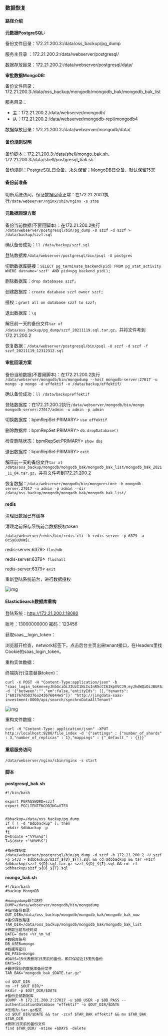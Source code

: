 ### 数据恢复



#### 路径介绍

**元数据PostgreSQL:**

备份文件目录：172.21.200.3:/data/oss_backup/pg_dump

服务主目录 ：172.21.200.2:/data/webserver/postgresql/

数据存放目录：172.21.200.2:/data/webserver/postgresql/data/



**审批数据MongoDB:**

备份文件目录：172.21.200.3:/data/oss_backup/mongodb/mongodb_bak/mongodb_bak_list

服务目录：

- 主：172.21.200.2:/data/webserver/mongodb/
- 从：172.21.200.2:/data/webserver/mongodb-repl/mongodb4

数据存放目录：172.21.200.2:/data/webserver/mongodb/data/

 

#### 备份规则说明

备份脚本：172.21.200.3:/data/shell/mongo_bak.sh、172.21.200.3:/data/shell/postgresql_bak.sh

备份规则：PostgreSQL日全备、永久保留；MongoDB日全备、默认保留15天



#### 备份前准备

切断系统访问，保证数据回滚正常：在172.21.200.1执行`/data/webserver/nginx/sbin/nginx -s stop`



#### 元数据回滚方案

备份当前数据(不要用脚本)：在172.21.200.2执行 `/data/webserver/postgresql/bin/pg_dump -U szzf -d szzf > /data/backup/szzf.sql `

确认备份成功：`ll /data/backup/szzf.sql`

登陆数据库`/data/webserver/postgresql/bin/psql -U postgres`

切断数据库链接：`SELECT pg_terminate_backend(pid) FROM pg_stat_activity WHERE datname='szzf' AND pid<>pg_backend_pid();`

删除数据库：`drop databases szzf;`

创建数据库：`create database szzf owner szzf;`

授权：`grant all on database szzf to szzf;`

退出数据库：`\q`

解压前一天的备份文件`tar xf /data/oss_backup/pg_dump/szzf_20211119.sql.tar.gz`，并将文件考到172.21.200.2

恢复数据：`/data/webserver/postgresql/bin/psql -U szzf -d szzf -f szzf_20211119_12312312.sql`



#### 审批回滚方案

备份当前数据(不要用脚本)：在172.21.200.2执行  `/data/webserver/mongodb/bin/mongodump --host mongodb-server:27017 -u mongo -p mongo -d effektif -o /data/backup/effektif/`

确认备份成功：`ll /data/backup/effektif`

登陆数据库：在172.21.200.2执行`/data/webserver/mongodb/bin/mongo  mongodb-server:27017/admin -u admin -p admin`

切换数据库：bpmRepSet:PRIMARY> `use effektif`

删除数据库：bpmRepSet:PRIMARY> `db.dropDatabase()`

检查删除状态：bpmRepSet:PRIMARY> `show dbs`

退出数据库：bpmRepSet:PRIMARY> `exit`

解压前一天的备份文件`tar xf /data/oss_backup/mongodb/mongodb_bak/mongodb_bak_list/mongodb_bak_2021_11_04.tar.gz`，并将文件考到172.21.200.2

恢复数据：`/data/webserver/mongodb/bin/mongorestore -h mongodb-server:27017 -u admin -p admin --dir /data/oss_backup/mongodb/mongodb_bak/mongodb_bak_list/`



#### redis

清理旧数据已有缓存

清理之前保存系统前台数据授权token

`/data/webserver/redis/bin/redis-cli -h redis-server -p 6379 -a OcSy6uD0W]C.`

redis-server:6379> `flushdb`

redis-server:6379>` flushall`

redis-server:6379> `exit`

 

重新登陆系统前台，进行数据授权

![img](.\token.jpg) 

 



#### ElasticSearch数据库重构

登陆系统：http://172.21.200.1:18080

账号：13000000000  密码：123456

获取saas__login_token：

浏览器开检查，network标签下，点击后台主页出来tenant接口，在Headers里找Cookie的saas_login_token。

重构实体数据：

终端执行(注意替换token)：

```
curl -X POST -H "Content-Type:application/json" -b "saas_login_token=eyJhbGciOiJIUzI1NiIsInR5cCI6IkpXVCJ9.eyJhdWQiOiJBUFAiLCJ1c2VyX2lkIjoiNjAxNzY3ZGIwMzc2YTI0MzY3NjA0NGU1OjYwMTc2ODdhMDM3NmEyNDM2NzYwNDg3MToxMzAwMDAwMDAwMCIsImlzcyI6IkppbmdkYXRhIiwiZXhwIjoxNjM4NTIzNTg1LCJpYXQiOjE2Mzc2NTk1ODV9.hLINoQhF4OWa5GuMZBZWrGaBiN2eLmLC3TOtx2B_LLA" -d '{"between":"","em":false,"entityIds": [],"tenants": ["601767db0376a243676044e5"]}' "http://jingdata-saas-investment:8000/api/search/synchroDataAllTenant"
```



![img](.\elastic.jpg) 

 

重构文件数据：

```
curl -H "Content-Type: application/json" -XPUT http://localhost:9200/file_index -d '{"settings" : {"number_of_shards" : 3,"number_of_replicas" : 1},"mappings" : {"_default_" : {}}}'
```



#### 重启服务访问

```
/data/webserver/nginx/sbin/nginx -s start
```



#### 脚本

**postgresql_bak.sh**

```
#!/bin/bash

export PGPASSWORD=szzf
export PGCLIENTENCODING=UTF8


dbbackup=/data/oss_backup/pg_dump
if [ ! -d "$dbbackup" ]; then
 mkdir $dbbackup -p
fi
D=$(date +"%Y%m%d")
T=$(date +"%H%M%S")

#备份数据库
/data/webserver/postgresql/bin/pg_dump -d szzf -h 172.21.200.2 -U szzf -p 5432 > $dbbackup/szzf_${D}_${T}.sql && cd $dbbackup && tar -Pzcf $dbbackup/szzf_${D}.sql.tar.gz szzf_${D}_${T}.sql && rm -rf $dbbackup/szzf_${D}_${T}.sql
```

**mongo_bak.sh**

```
#!/bin/bash
#backup MongoDB

#mongodump命令路径
DUMP=/data/webserver/mongodb/bin/mongodump
#临时备份目录
OUT_DIR=/data/oss_backup/mongodb/mongodb_bak/mongodb_bak_now
#备份存放路径
TAR_DIR=/data/oss_backup/mongodb/mongodb_bak/mongodb_bak_list
#获取当前系统时间
DATE=`date +%Y_%m_%d`
#数据库账号
DB_USER=mongo
#数据库密码
DB_PASS=mongo
#DAYS=15代表删除15天前的备份，即只保留近15天的备份
DAYS=15
#最终保存的数据库备份文件
TAR_BAK="mongodb_bak_$DATE.tar.gz"

cd $OUT_DIR
rm -rf $OUT_DIR/*
mkdir -p $OUT_DIR/$DATE
#备份全部数据库
$DUMP -h 172.21.200.2:27017 -u $DB_USER -p $DB_PASS --authenticationDatabase "effektif" -o $OUT_DIR/$DATE
#压缩为.tar.gz格式
cd $OUT_DIR/$DATE && tar -zcvf $TAR_BAK effektif && mv $TAR_BAK $TAR_DIR
#删除15天前的备份文件
find $TAR_DIR/ -mtime +$DAYS -delete
```

